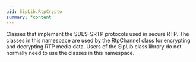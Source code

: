 ```yaml
---
uid: SipLib.RtpCrypto
summary: *content
---
```

Classes that implement the SDES-SRTP protocols used in secure RTP. The classes in this namespace are used by the RtpChannel class for encrypting and decrypting RTP media data. Users of the SipLib class library do not normally need to use the classes in this namespace.
